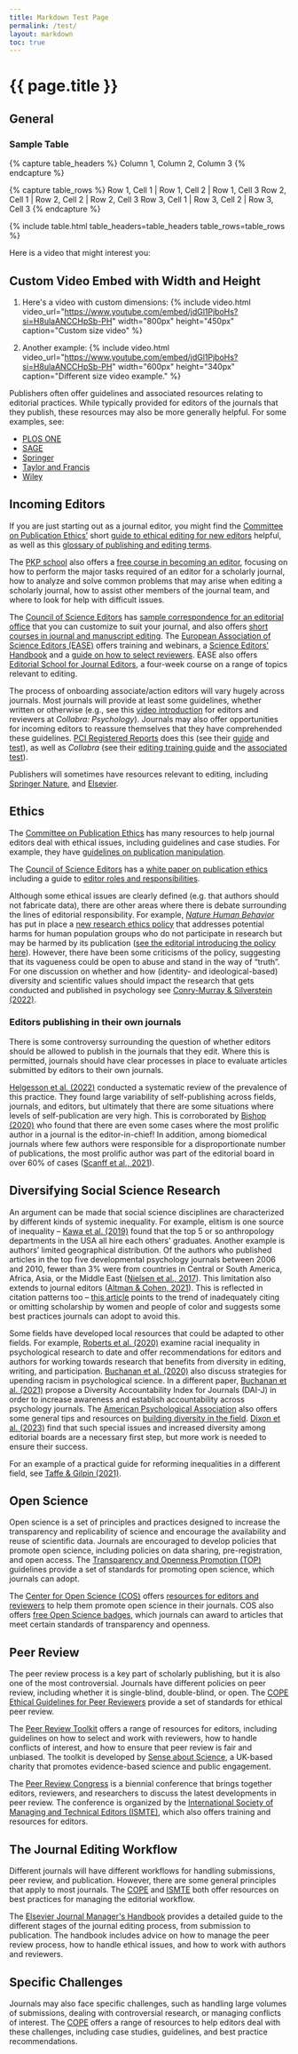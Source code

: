 ```yaml
---
title: Markdown Test Page
permalink: /test/
layout: markdown
toc: true
---
```


# {{ page.title }}

## General

### Sample Table

{% capture table_headers %}
Column 1, Column 2, Column 3
{% endcapture %}

{% capture table_rows %}
Row 1, Cell 1 | Row 1, Cell 2 | Row 1, Cell 3
Row 2, Cell 1 | Row 2, Cell 2 | Row 2, Cell 3
Row 3, Cell 1 | Row 3, Cell 2 | Row 3, Cell 3
{% endcapture %}

{% include table.html table_headers=table_headers table_rows=table_rows %}

Here is a video that might interest you:

## Custom Video Embed with Width and Height

1. Here's a video with custom dimensions:
{% include video.html video_url="https://www.youtube.com/embed/jdGl1PjboHs?si=H8ulaANCCHpSb-PH" width="800px" height="450px" caption="Custom size video" %}

2. Another example:
{% include video.html video_url="https://www.youtube.com/embed/jdGl1PjboHs?si=H8ulaANCCHpSb-PH" width="600px" height="340px" caption="Different size video example." %}



Publishers often offer guidelines and associated resources relating to editorial practices. While typically provided for editors of the journals that they publish, these resources may also be more generally helpful. For some examples, see:

- [PLOS ONE](https://journals.plos.org/plosone/s/resources-for-editors)
- [SAGE](https://us.sagepub.com/en-us/nam/resources-journal-authors-and-editors)
- [Springer](https://www.springer.com/gp/authors-editors/editors)
- [Taylor and Francis](https://editorresources.taylorandfrancis.com/)
- [Wiley](https://authorservices.wiley.com/editors/index.html)

## Incoming Editors

If you are just starting out as a journal editor, you might find the [Committee on Publication Ethics’](https://publicationethics.org/) short [guide to ethical editing for new editors](https://publicationethics.org/resources/guidelines-new/short-guide-ethical-editing-new-editors) helpful, as well as this [glossary of publishing and editing terms](https://www.pauldudenhefer.net/glossary-of-publishing-and-editing-terms).

The [PKP school](https://pkpschool.sfu.ca/about/) also offers a [free course in becoming an editor](https://pkpschool.sfu.ca/courses/becoming-an-editor/), focusing on how to perform the major tasks required of an editor for a scholarly journal, how to analyze and solve common problems that may arise when editing a scholarly journal, how to assist other members of the journal team, and where to look for help with difficult issues.

The [Council of Science Editors](https://www.councilscienceeditors.org/) has [sample correspondence for an editorial office](https://www.councilscienceeditors.org/resource-library/editorial-policies/sample-correspondence-for-an-editorial-office/) that you can customize to suit your journal, and also offers [short courses in journal and manuscript editing](https://www.councilscienceeditors.org/resource-library/cse-short-course-descriptions/). The [European Association of Science Editors (EASE)](https://ease.org.uk/) offers training and webinars, a [Science Editors' Handbook](https://ease.org.uk/publications/science-editors-handbook/) and a [guide on how to select reviewers](https://ease.org.uk/communities/peer-review-committee/peer-review-toolkit/how-to-select-reviewers/). EASE also offers [Editorial School for Journal Editors](https://ease.org.uk/ease-events/training/editorial-school-for-journal-editors/), a four-week course on a range of topics relevant to editing.

The process of onboarding associate/action editors will vary hugely across journals. Most journals will provide at least some guidelines, whether written or otherwise (e.g., see this [video introduction](https://www.youtube.com/watch?v=3eTA2YkzqFc) for editors and reviewers at *Collabra: Psychology*). Journals may also offer opportunities for incoming editors to reassure themselves that they have comprehended these guidelines. [PCI Registered Reports](https://rr.peercommunityin.org/about/about) does this (see their [guide](https://rr.peercommunityin.org/help/guide_for_recommenders#h_177144648851613645297185) and [test](https://docs.google.com/forms/d/e/1FAIpQLSdoEQ3cfWdDmRixeq8oGUoTN-bVtcdOtriOVDveDMg3bULAeQ/viewform)), as well as *Collabra* (see their [editing training guide](https://docs.google.com/presentation/d/1zzEItmrMQpA3stKTL2X4Sl1XFCq6Qbi1uTYEwHb6-zE/edit#slide=id.g1acac551868_0_119) and the [associated test](https://docs.google.com/forms/d/e/1FAIpQLSc73GmDVYXZOHCewcm17KA_IKNHaXmgK-LT29SEeUCoQjoJXA/viewform)).

Publishers will sometimes have resources relevant to editing, including [Springer Nature](https://www.springernature.com/gp/editors/editor-courses), and [Elsevier](https://researcheracademy.elsevier.com/editor-essentials/editor-essentials).

## Ethics

The [Committee on Publication Ethics](https://publicationethics.org/) has many resources to help journal editors deal with ethical issues, including guidelines and case studies. For example, they have [guidelines on publication manipulation](https://publicationethics.org/files/Systematic_manipulation_of_the_publication_process.pdf).

The [Council of Science Editors](https://www.councilscienceeditors.org/) has a [white paper on publication ethics](https://www.councilscienceeditors.org/resource-library/editorial-policies/white-paper-on-publication-ethics/) including a guide to [editor roles and responsibilities](https://www.councilscienceeditors.org/resource-library/editorial-policies/white-paper-on-publication-ethics/2-1-editor-roles-and-responsibilities/).

Although some ethical issues are clearly defined (e.g. that authors should not fabricate data), there are other areas where there is debate surrounding the lines of editorial responsibility. For example, [*Nature Human Behavior*](https://www.nature.com/nathumbehav/) has put in place a [new research ethics policy](https://www.nature.com/nature-portfolio/editorial-policies/ethics-and-biosecurity) that addresses potential harms for human population groups who do not participate in research but may be harmed by its publication ([see the editorial introducing the policy here](https://www.nature.com/articles/s41562-022-01443-2)). However, there have been some criticisms of the policy, suggesting that its vagueness could be open to abuse and stand in the way of “truth”. For one discussion on whether and how (identity- and ideological-based) diversity and scientific values should impact the research that gets conducted and published in psychology see [Conry-Murray & Silverstein (2022)](https://doi.org/10.31234/osf.io/cskg2).

### Editors publishing in their own journals

There is some controversy surrounding the question of whether editors should be allowed to publish in the journals that they edit. Where this is permitted, journals should have clear processes in place to evaluate articles submitted by editors to their own journals.

[Helgesson et al. (2022)](https://doi.org/10.1002/leap.1449) conducted a systematic review of the prevalence of this practice. They found large variability of self-publishing across fields, journals, and editors, but ultimately that there are some situations where levels of self-publication are very high. This is corroborated by [Bishop (2020)](http://deevybee.blogspot.com/2020/08/pepiops-prolific-editors-who-publish-in.html) who found that there are even some cases where the most prolific author in a journal is the editor-in-chief! In addition, among biomedical journals where few authors were responsible for a disproportionate number of publications, the most prolific author was part of the editorial board in over 60% of cases ([Scanff et al., 2021](https://doi.org/10.1371/journal.pbio.3001525)).

## Diversifying Social Science Research

An argument can be made that social science disciplines are characterized by different kinds of systemic inequality. For example, elitism is one source of inequality – [Kawa et al. (2019)](https://doi.org/10.1111/aman.13158) found that the top 5 or so anthropology departments in the USA all hire each others' graduates. Another example is authors’ limited geographical distribution. Of the authors who published articles in the top five developmental psychology journals between 2006 and 2010, fewer than 3% were from countries in Central or South America, Africa, Asia, or the Middle East ([Nielsen et al., 2017](https://doi-org.libezproxy2.syr.edu/10.1016/j.jecp.2017.04.017)). This limitation also extends to journal editors ([Altman & Cohen, 2021](http://www.doi.org/10.31235/osf.io/4nq97)). This is reflected in citation patterns too – [this article](https://www.insidehighered.com/advice/2021/08/27/entrenched-inequity-not-appropriately-citing-scholarship-women-and-people-color) points to the trend of inadequately citing or omitting scholarship by women and people of color and suggests some best practices journals can adopt to avoid this.

Some fields have developed local resources that could be adapted to other fields. For example, [Roberts et al. (2020)](https://doi.org/10.1177/1745691620927709) examine racial inequality in psychological research to date and offer recommendations for editors and authors for working towards research that benefits from diversity in editing, writing, and participation. [Buchanan et al. (2020)](https://doi.org/10.31234/osf.io/6nk4x) also discuss strategies for upending racism in psychological science. In a different paper, [Buchanan et al. (2021)](https://doi.org/10.31234/osf.io/zp9em) propose a Diversity Accountability Index for Journals (DAI-J) in order to increase awareness and establish accountability across psychology journals. The [American Psychological Association](https://www.apa.org/) also offers some general tips and resources on [building diversity in the field](https://www.apa.org/about/apa/equity-diversity-inclusion/publications/editorial-board-members). [Dixon et al. (2023)](https://doi.org/10.31234/osf.io/5me2z) find that such special issues and increased diversity among editorial boards are a necessary first step, but more work is needed to ensure their success.

For an example of a practical guide for reforming inequalities in a different field, see [Taffe & Gilpin (2021)](https://doi.org/10.1152/ajpendo.00330.2020).

## Open Science

Open science is a set of principles and practices designed to increase the transparency and replicability of science and encourage the availability and reuse of scientific data. Journals are encouraged to develop policies that promote open science, including policies on data sharing, pre-registration, and open access. The [Transparency and Openness Promotion (TOP)](https://www.cos.io/initiatives/top-guidelines) guidelines provide a set of standards for promoting open science, which journals can adopt.

The [Center for Open Science (COS)](https://www.cos.io/) offers [resources for editors and reviewers](https://www.cos.io/editors-and-reviewers) to help them promote open science in their journals. COS also offers [free Open Science badges](https://www.cos.io/initiatives/badges), which journals can award to articles that meet certain standards of transparency and openness.

## Peer Review

The peer review process is a key part of scholarly publishing, but it is also one of the most controversial. Journals have different policies on peer review, including whether it is single-blind, double-blind, or open. The [COPE Ethical Guidelines for Peer Reviewers](https://publicationethics.org/resources/guidelines-new/cope-ethical-guidelines-peer-reviewers) provide a set of standards for ethical peer review.

The [Peer Review Toolkit](https://peerreview.ac.uk/) offers a range of resources for editors, including guidelines on how to select and work with reviewers, how to handle conflicts of interest, and how to ensure that peer review is fair and unbiased. The toolkit is developed by [Sense about Science](https://www.senseaboutscience.org/), a UK-based charity that promotes evidence-based science and public engagement.

The [Peer Review Congress](https://peerreviewcongress.org/) is a biennial conference that brings together editors, reviewers, and researchers to discuss the latest developments in peer review. The conference is organized by the [International Society of Managing and Technical Editors (ISMTE)](https://www.ismte.org/), which also offers training and resources for editors.

## The Journal Editing Workflow

Different journals will have different workflows for handling submissions, peer review, and publication. However, there are some general principles that apply to most journals. The [COPE](https://publicationethics.org/) and [ISMTE](https://www.ismte.org/) both offer resources on best practices for managing the editorial workflow.

The [Elsevier Journal Manager's Handbook](https://www.elsevier.com/editors/journal-managers-handbook) provides a detailed guide to the different stages of the journal editing process, from submission to publication. The handbook includes advice on how to manage the peer review process, how to handle ethical issues, and how to work with authors and reviewers.

## Specific Challenges

Journals may also face specific challenges, such as handling large volumes of submissions, dealing with controversial research, or managing conflicts of interest. The [COPE](https://publicationethics.org/) offers a range of resources to help editors deal with these challenges, including case studies, guidelines, and best practice recommendations.
